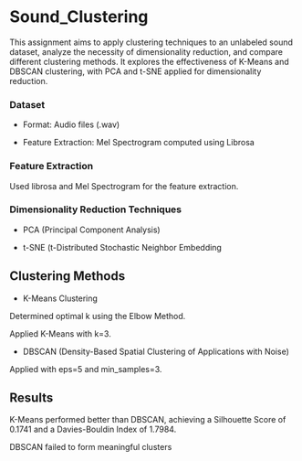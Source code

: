 # Sound_Clustering
This assignment aims to apply clustering techniques to an unlabeled sound dataset, analyze the necessity of dimensionality reduction, and compare different clustering methods. It explores the effectiveness of K-Means and DBSCAN clustering, with PCA and t-SNE applied for dimensionality reduction.

### Dataset

- Format: Audio files (.wav)

- Feature Extraction: Mel Spectrogram computed using Librosa

### Feature Extraction

Used librosa and Mel Spectrogram  for the feature extraction.


### Dimensionality Reduction Techniques

- PCA (Principal Component Analysis)

- t-SNE (t-Distributed Stochastic Neighbor Embedding


## Clustering Methods

- K-Means Clustering

Determined optimal k using the Elbow Method.

Applied K-Means with k=3.

- DBSCAN (Density-Based Spatial Clustering of Applications with Noise)

Applied with eps=5 and min_samples=3.


## Results

K-Means performed better than DBSCAN, achieving a Silhouette Score of 0.1741 and a Davies-Bouldin Index of 1.7984.

DBSCAN failed to form meaningful clusters

